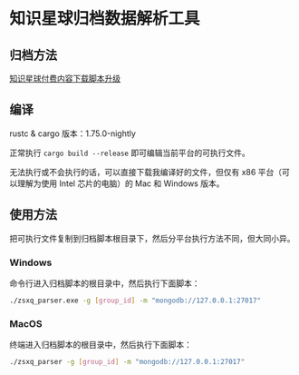 # 知识星球归档数据解析工具

## 归档方法

[知识星球付费内容下载脚本升级](https://mp.weixin.qq.com/s/-1iRHhJMTo4ar3F1m2T7EA)

## 编译

rustc & cargo 版本：1.75.0-nightly

正常执行 `cargo build --release` 即可编辑当前平台的可执行文件。

无法执行或不会执行的话，可以直接下载我编译好的文件，但仅有 x86 平台（可以理解为使用 Intel 芯片的电脑）的 Mac 和 Windows 版本。

## 使用方法

把可执行文件复制到归档脚本根目录下，然后分平台执行方法不同，但大同小异。

### Windows

命令行进入归档脚本的根目录中，然后执行下面脚本：

```sh
./zsxq_parser.exe -g [group_id] -m "mongodb://127.0.0.1:27017"
```

### MacOS

终端进入归档脚本的根目录中，然后执行下面脚本：

```sh
./zsxq_parser -g [group_id] -m "mongodb://127.0.0.1:27017"
```
